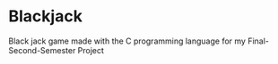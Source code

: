 # Blackjack
Black jack game made with the C programming language for my Final-Second-Semester Project
